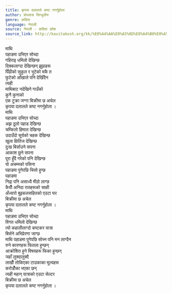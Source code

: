 ```yaml
---
title: कृपया दलालले कष्ट नगर्नुहोला
author: प्रोल्लास सिन्धुलीय
genre: कविता
language: नेपाली
source: नेपाली - कविता कोश
source_link: http://kavitakosh.org/kk/%E0%A4%AA%E0%A5%8D%E0%A4%B0%E0%A5%8B%E0%A4%B2%E0%A5%8D%E0%A4%B2%E0%A4%BE%E0%A4%B8_%E0%A4%B8%E0%A4%BF%E0%A4%A8%E0%A5%8D%E0%A4%A7%E0%A5%81%E0%A4%B2%E0%A5%80%E0%A4%AF
---
```


माथि  
पहाडमा उभिएर सोच्दा  
गहिराइ धमिलो देखिन्छ  
दिक्कलाग्दा देखिन्छन् झुप्राहरू  
पिँढीको सुकुल र भुटेको मकै त  
फुटेको आँखाले पनि देखिँदैन  
त्यही  
माथिबाट नदेखिने गाउँको  
कुनै कुनाको  
एक टुक्रा जग्गा बिक्रीमा छ अचेल  
कृपया दलालले कष्ट नगर्नुहोला ।  
माथि  
पहाडमा उभिएर सोच्दा  
अझ ठूलो पहाड देखिन्छ  
चम्किलो हिमाल देखिन्छ  
उदाउँदो सूर्यको चहक देखिन्छ  
खुला क्षितिज देखिन्छ  
दुःख बिर्साउने सपना  
आकाश छुने सपना  
पूरा हुँदै गरेको पनि देखिन्छ  
यो अचम्मको पसिना  
पहाडमा पुगेपछि चिसो हुन्छ  
पहाडमा  
निद्रा पनि असाध्यै मीठो लाग्छ  
कैयौँ अनिदा रातहरूको साक्षी  
अँध्यारो बुइकलसहितको एउटा घर  
बिक्रीमा छ अचेल  
कृपया दलालले कष्ट नगर्नुहोला ।  
माथि  
पहाडमा उभिएर सोच्दा  
विगत धमिलो देखिन्छ  
त्यो कहालीलाग्दो कष्टकर यात्रा  
बिर्सने अभिप्रेरणा जाग्छ  
माथि पहाडमा पुगेपछि सोच्न पनि मन लाग्दैन  
रुने कारणहरू फितला हुन्छन्  
आक्रोशित हुने विषयहरू फिका हुन्छन्  
जहाँ लुक्दालुक्दै  
लाखौँ तोकिएका टाउकाका मूल्यहरू  
करोडौँका भएका छन्  
त्यही महान् यात्राको एउटा सेल्टर  
बिक्रीमा छ अचेल  
कृपया दलालले कष्ट नगर्नुहोला ।
